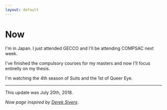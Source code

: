 ```yaml
---
layout: default
---
```


# Now

I'm in Japan. I just attended GECCO and I'll be attending COMPSAC next week.

I've finished the compulsory courses for my masters and now I'll focus entirelly
on my thesis.


I'm watching the 4th season of Suits and the 1st of Queer Eye.

---

This update was July 20th, 2018.

_Now page inspired by [Derek Sivers](https://sivers.org/now)_.